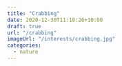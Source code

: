 ```yaml
---
title: "Crabbing"
date: 2020-12-30T11:10:26+10:00
draft: true
url: "/crabbing"
imageUrl: "/interests/crabbing.jpg"
categories:
  - nature
---
```


